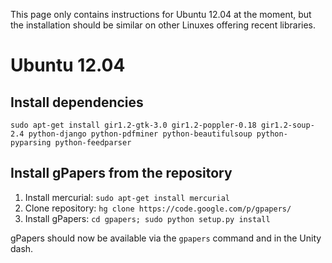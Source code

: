 This page only contains instructions for Ubuntu 12.04 at the moment, but the installation should be similar on other Linuxes offering recent libraries.

# Ubuntu 12.04 #
## Install dependencies ##
```
sudo apt-get install gir1.2-gtk-3.0 gir1.2-poppler-0.18 gir1.2-soup-2.4 python-django python-pdfminer python-beautifulsoup python-pyparsing python-feedparser
```

## Install gPapers from the repository ##
  1. Install mercurial: `sudo apt-get install mercurial`
  1. Clone repository: `hg clone https://code.google.com/p/gpapers/`
  1. Install gPapers: `cd gpapers; sudo python setup.py install`

gPapers should now be available via the `gpapers` command and in the Unity dash.